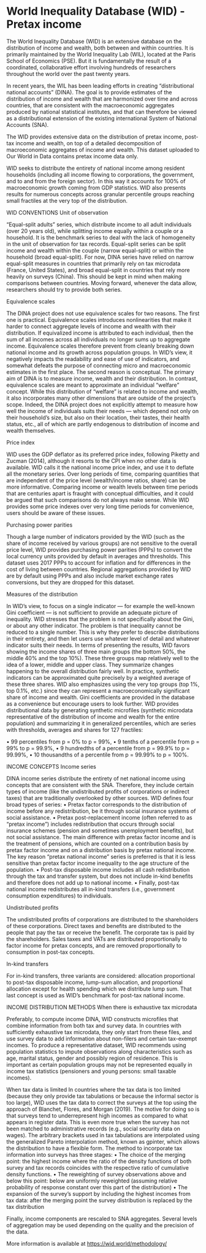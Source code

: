 # World Inequality Database (WID) - Pretax income

The World Inequality Database (WID) is an extensive database on the distribution of income and wealth, both between and within countries. It is primarily maintained by the World Inequality Lab (WIL), located at the Paris School of Economics (PSE). But it is fundamentally the result of a coordinated, collaborative effort involving hundreds of researchers throughout the world over the past twenty years.

In recent years, the WIL has been leading efforts in creating “distributional national accounts” (DINA). The goal is to provide estimates of the distribution of income and wealth that are harmonized over time and across countries, that are consistent with the macroeconomic aggregates produced by national statistical institutes, and that can therefore be viewed as a distributional extension of the existing international System of National Accounts (SNA).

The WID provides extensive data on the distribution of pretax income, post-tax income and wealth, on top of a detailed decomposition of macroeconomic aggregates of income and wealth. This dataset uploaded to Our World in Data contains pretax income data only.

WID seeks to distribute the entirety of national income among resident households (including all income flowing to corporations, the government, and to and from the foreign sector). In this way it accounts for 100% of macroeconomic growth coming from GDP statistics. WID also presents results for numerous concepts across granular percentile groups reaching small fractiles at the very top of the distribution.

WID CONVENTIONS
Unit of observation

“Equal-split adults” series, which distribute income to all adult individuals (over 20 years old), while splitting income equally within a couple or a household. It is the benchmark series to deal with the lack of homogeneity in the unit of observation for tax records. Equal-split series can be split income and wealth within the couple (narrow equal-split) or within the household (broad equal-split). For now, DINA series have relied on narrow equal-split measures in countries that primarily rely on tax microdata (France, United States), and broad equal-split in countries that rely more heavily on surveys (China). This should be kept in mind when making comparisons between countries. Moving forward, whenever the data allow, researchers should try to provide both series.

Equivalence scales

The DINA project does not use equivalence scales for two reasons. The first one is practical. Equivalence scales introduces nonlinearities that make it harder to connect aggregate levels of income and wealth with their distribution. If equivalized income is attributed to each individual, then the sum of all incomes across all individuals no longer sums up to aggregate income. Equivalence scales therefore prevent from cleanly breaking down national income and its growth across population groups. In WID’s view, it negatively impacts the readability and ease of use of indicators, and somewhat defeats the purpose of connecting micro and macroeconomic estimates in the first place. The second reason is conceptual. The primary aim of DINA is to measure income, wealth and their distribution. In contrast, equivalence scales are meant to approximate an individual “welfare” concept. While this distribution of “welfare” is related to income and wealth, it also incorporates many other dimensions that are outside of the project’s scope. Indeed, the DINA project does not explicitly attempt to measure how well the income of individuals suits their needs — which depend not only on their household’s size, but also on their location, their tastes, their health status, etc., all of which are partly endogenous to distribution of income and wealth themselves.

Price index

WID uses the GDP deflator as its preferred price index, following Piketty and Zucman (2014), although it resorts to the CPI when no other data is available. WID calls it the national income price index, and use it to deflate all the monetary series. Over long periods of time, comparing quantities that are independent of the price level (wealth/income ratios, share) can be more informative. Comparing income or wealth levels between time periods that are centuries apart is fraught with conceptual difficulties, and it could be argued that such comparisons do not always make sense. While WID provides some price indexes over very long time periods for convenience, users should be aware of these issues.

Purchasing power parities

Though a large number of indicators provided by the WID (such as the share of income received by various groups) are not sensitive to the overall price level, WID provides purchasing power parities (PPPs) to convert the local currency units provided by default in averages and thresholds. This dataset uses 2017 PPPs to account for inflation and for differences in the cost of living between countries. Regional aggregations provided by WID are by default using PPPs and also include market exchange rates conversions, but they are dropped for this dataset.

Measures of the distribution

In WID’s view, to focus on a single indicator — for example the well-known Gini coefficient — is not sufficient to provide an adequate picture of inequality. WID stresses that the problem is not specifically about the Gini, or about any other indicator. The problem is that inequality cannot be reduced to a single number. This is why they prefer to describe distributions in their entirety, and then let users use whatever level of detail and whatever indicator suits their needs. In terms of presenting the results, WID favors showing the income shares of three main groups (the bottom 50%, the middle 40% and the top 10%). These three groups map relatively well to the idea of a lower, middle and upper class. They summarize changes happening to the overall distribution fairly well. In practice, synthetic indicators can be approximated quite precisely by a weighted average of these three shares. WID also emphasizes using the very top groups (top 1%, top 0.1%, etc.) since they can represent a macroeconomically significant share of income and wealth. Gini coefficients are provided in the database as a convenience but encourage users to look further. WID provides distributional data by generating synthetic microfiles (synthetic microdata representative of the distribution of income and wealth for the entire population) and summarizing it in generalized percentiles, which are series with thresholds, averages and shares for 127 fractiles:

•	99 percentiles from p = 0% to p = 99%,
•	9 tenths of a percentile from p = 99% to p = 99.9%, 
•	9 hundredths of a percentile from p = 99.9% to p = 99.99%, 
•	10 thousandths of a percentile from p = 99.99% to p = 100%.

INCOME CONCEPTS
Income series

DINA income series distribute the entirety of net national income using concepts that are consistent with the SNA. Therefore, they include certain types of income (like the undistributed profits of corporations or indirect taxes) that are traditionally overlooked by other sources.
WID defines four broad types of series:
•	Pretax factor corresponds to the distribution of income before any redistribution, be it through social insurance systems of social assistance.
•	Pretax post-replacement income (often referred to as “pretax income”) includes redistribution that occurs through social insurance schemes (pension and sometimes unemployment benefits), but not social assistance. The main difference with pretax factor income and is the treatment of pensions, which are counted on a contribution basis by pretax factor income and on a distribution basis by pretax national income. The key reason “pretax national income” series is preferred is that it is less sensitive than pretax factor income inequality to the age structure of the population.
•	Post-tax disposable income includes all cash redistribution through the tax and transfer system, but does not include in-kind benefits and therefore does not add up to national income.
•	Finally, post-tax national income redistributes all in-kind transfers (i.e., government consumption expenditures) to individuals.

Undistributed profits

The undistributed profits of corporations are distributed to the shareholders of these corporations. Direct taxes and benefits are distributed to the people that pay the tax or receive the benefit. The corporate tax is paid by the shareholders. Sales taxes and VATs are distributed proportionally to factor income for pretax concepts, and are removed proportionally to consumption in post-tax concepts.

In-kind transfers

For in-kind transfers, three variants are considered: allocation proportional to post-tax disposable income, lump-sum allocation, and proportional allocation except for health spending which we distribute lump sum. That last concept is used as WID’s benchmark for post-tax national income.

INCOME DISTRIBUTION METHODS
When there is exhaustive tax microdata

Preferably, to compute income DINA, WID constructs microfiles that combine information from both tax and survey data. In countries with sufficiently exhaustive tax microdata, they only start from these files, and use survey data to add information about non-filers and certain tax-exempt incomes. To produce a representative dataset, WID recommends using population statistics to impute observations along characteristics such as age, marital status, gender and possibly region of residence. This is important as certain population groups may not be represented equally in income tax statistics (pensioners and young persons: small taxable incomes).

When tax data is limited
In countries where the tax data is too limited (because they only provide tax tabulations or because the informal sector is too large), WID uses the tax data to correct the surveys at the top using the approach of Blanchet, Flores, and Morgan (2019). The motive for doing so is that surveys tend to underrepresent high incomes as compared to what appears in register data. This is even more true when the survey has not been matched to administrative records (e.g., social security data on wages). The arbitrary brackets used in tax tabulations are interpolated using the generalized Pareto interpolation method, known as gpinter, which allows the distribution to have a flexible form.
The method to incorporate tax information into surveys has three stages:
•	The choice of the merging point: the highest income where the ratio of the density functions of both survey and tax records coincides with the respective ratio of cumulative density functions. 
•	The reweighting of survey observations above and below this point: below are uniformly reweighted (assuming relative probability of response constant over this part of the distribution) 
•	The expansion of the survey’s support by including the highest incomes from tax data: after the merging point the survey distribution is replaced by the tax distribution

Finally, income components are rescaled to SNA aggregates. Several levels of aggregation may be used depending on the quality and the precision of the data.

More information is available at https://wid.world/methodology/